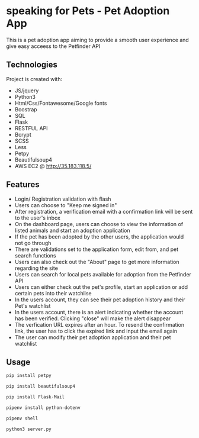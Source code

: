 
# speaking for Pets - Pet Adoption App

This is a pet adoption app aiming to provide a smooth user experience and give easy acceess to the Petfinder API

## Technologies

Project is created with:

* JS/jquery
* Python3
* Html/Css/Fontawesome/Google fonts
* Boostrap
* SQL
* Flask
* RESTFUL API
* Bcrypt
* SCSS
* Less
* Petpy
* Beautifulsoup4
* AWS EC2 @ http://35.183.118.5/


## Features

* Login/ Registration validation with flash
* Users can choose to "Keep me signed in"
* After registration, a verification email with a confirmation link will be sent to the user's inbox
* On the dashboard page, users can choose to view the information of listed animals and start an adoption application
* If the pet has been adopted by the other users, the application would not go through
* There are validations set to the application form, edit from, and pet search functions
* Users can also check out the "About" page to get more information regarding the site
* Users can search for local pets available for adoption from the Petfinder API
* Users can either check out the pet's profile, start an application or add certain pets into their watchlise
* In the users account, they can see their pet adoption history and their Pet's watchlist
* In the users account, there is an alert indicating whether the account has been verified. Clicking "close" will make the alert disappear
* The verfication URL expires after an hour. To resend the confirmation link, the user has to click the expired link and input the email again
* The user can modify their pet adoption application and their pet watchlist

## Usage

```python
pip install petpy

pip install beautifulsoup4

pip install Flask-Mail

pipenv install python-dotenv

pipenv shell

python3 server.py
```


	

